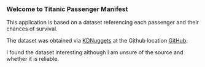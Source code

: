 ### Welcome to Titanic Passenger Manifest

This application is based on a dataset referencing each passenger and their chances of survival.  

The dataset was obtained via [KDNuggets](http://www.kdnuggets.com/datasets/index.html) at the Github location [GitHub](https://github.com/caesar0301/awesome-public-datasets).

I found the dataset interesting although I am unsure of the source and whether it is reliable.  
